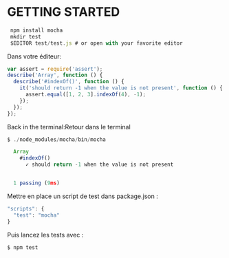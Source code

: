 # GETTING STARTED

``` js
 npm install mocha
 mkdir test
 $EDITOR test/test.js # or open with your favorite editor
```

Dans votre éditeur:

``` js
var assert = require('assert');
describe('Array', function () {
  describe('#indexOf()', function () {
    it('should return -1 when the value is not present', function () {
      assert.equal([1, 2, 3].indexOf(4), -1);
    });
  });
});
``` 

Back in the terminal:Retour dans le terminal

``` js
$ ./node_modules/mocha/bin/mocha

  Array
    #indexOf()
      ✓ should return -1 when the value is not present


  1 passing (9ms)
```

Mettre en place un script de test dans package.json :

``` js
"scripts": {
  "test": "mocha"
}
```

Puis lancez les tests avec :

``` js
$ npm test
``` 
